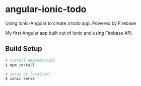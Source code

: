 # angular-ionic-todo
Using Ionic-Angular to create a todo app. Powered by Firebase

My first Angular app built out of Ionic and using Firebase API.

## Build Setup

```bash
# install dependencies
$ npm install

# serve at localhost
$ ionic serve

